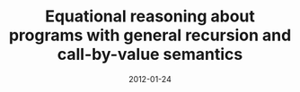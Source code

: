 ---
type: article
authors:
  - Garrin Kimmell
  - Aaron Stump
  - Harley Eades III
  - Peng Fu
  - Tim Sheard
  - Stephanie Weirich
  - Chris Casinghino
  - Vilhelm Sjoberg
  - Nathan Collins
  - Ki Yung Ahn
title: "Equational reasoning about programs with general recursion and call-by-value semantics"
journal: "Proceedings of the Sixth Workshop on Programming Languages Meets Program Verification"
date: 2012-01-24
pages: 15-26 
resource:
  type: doi
  value: 10.1145/2103776.2103780
---